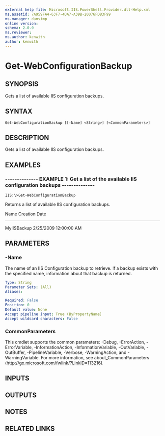 ```yaml
---
external help file: Microsoft.IIS.PowerShell.Provider.dll-Help.xml
ms.assetid: 7A959FA4-63F7-4DA7-A39B-20076FD83F99
ms.manager: dansimp
online version: 
schema: 2.0.0
ms.reviewer:
ms.author: kenwith
author: kenwith
---
```


# Get-WebConfigurationBackup

## SYNOPSIS
Gets a list of available IIS configuration backups.

## SYNTAX

```
Get-WebConfigurationBackup [[-Name] <String>] [<CommonParameters>]
```

## DESCRIPTION
Gets a list of available IIS configuration backups.

## EXAMPLES

### -------------- EXAMPLE 1: Get a list of the available IIS configuration backups --------------
```
IIS:\>Get-WebConfigurationBackup
```

Returns a list of available IIS configuration backups.

Name Creation Date

---- -------------

MyIISBackup 2/25/2009 12:00:00 AM

## PARAMETERS

### -Name
The name of an IIS Configuration backup to retrieve.
If a backup exists with the specified name, information about that backup is returned.

```yaml
Type: String
Parameter Sets: (All)
Aliases: 

Required: False
Position: 0
Default value: None
Accept pipeline input: True (ByPropertyName)
Accept wildcard characters: False
```

### CommonParameters
This cmdlet supports the common parameters: -Debug, -ErrorAction, -ErrorVariable, -InformationAction, -InformationVariable, -OutVariable, -OutBuffer, -PipelineVariable, -Verbose, -WarningAction, and -WarningVariable. For more information, see about_CommonParameters (http://go.microsoft.com/fwlink/?LinkID=113216).

## INPUTS

## OUTPUTS

## NOTES

## RELATED LINKS

